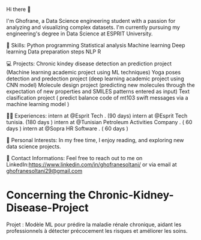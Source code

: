 Hi there 👋

I'm Ghofrane, a Data Science engineering student with a passion for analyzing and visualizing complex datasets. I'm currently pursuing my engineering's degree in Data Science at ESPRIT University.

💼 Skills: Python programming Statistical analysis Machine learning Deep learning Data preparation steps NLP R

💻 Projects: Chronic kindey disease detection an prediction project (Machine learning academic project using ML techniques) Yoga poses detection and predection project (deep learning academic project using CNN model) Molecule design project (predicting new molecules through the expectation of new properties and SMILES patterns entered as input) Text clasification project ( predict balance code of mt103 swift messages via a machine learning model )

🧑‍💼 Experiences: intern at @Esprit Tech . (90 days) intern at @Esprit Tech  tunisia. (180 days ) intern at @Tunisian Petroleum Activities Company . ( 60 days ) intern at @Sopra HR Software . ( 60 days )

📝 Personal Interests: In my free time, I enjoy reading, and exploring new data science projects.

🤝 Contact Informations: Feel free to reach out to me on LinkedIn:https://www.linkedin.com/in/ghofranesoltani/ or via email at ghofranesoltani29@gmail.com

# Concerning the Chronic-Kidney-Disease-Project
Projet : Modèle ML pour prédire la maladie rénale chronique, aidant les professionnels à détecter précocement les risques et améliorer les soins.
